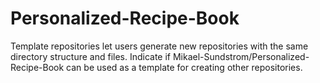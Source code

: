 # Personalized-Recipe-Book
Template repositories let users generate new repositories with the same directory structure and files. Indicate if Mikael-Sundstrom/Personalized-Recipe-Book can be used as a template for creating other repositories.
